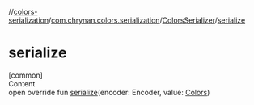 //[colors-serialization](../../../index.md)/[com.chrynan.colors.serialization](../index.md)/[ColorsSerializer](index.md)/[serialize](serialize.md)



# serialize  
[common]  
Content  
open override fun [serialize](serialize.md)(encoder: Encoder, value: [Colors](../../../../colors-theme/colors-theme/com.chrynan.colors.theme/-colors/index.md))  



